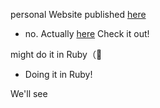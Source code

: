 
personal Website published [here](http://bingjiesun.github.io/)

- no. Actually [here](http://cicisun.herokuapp.com/) Check it out!

might do it in Ruby（💩 

- Doing it in Ruby!

We'll see
